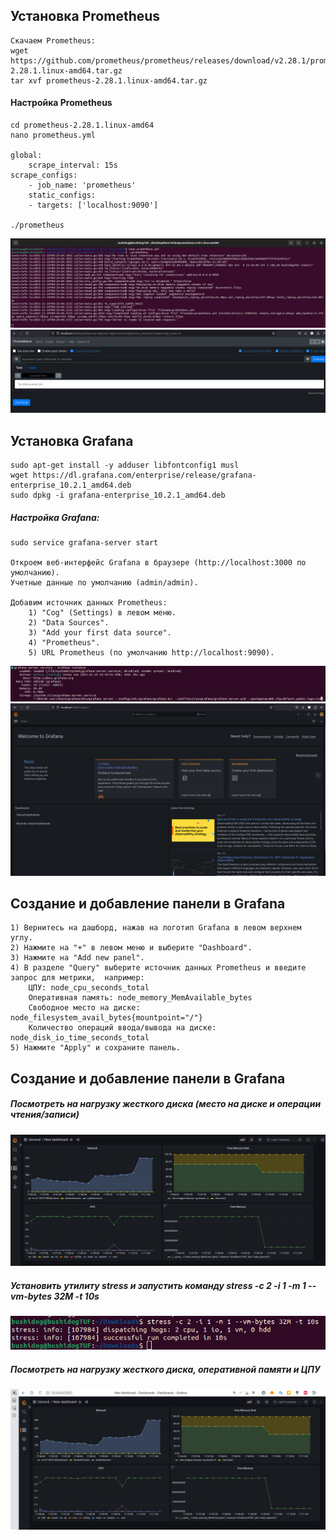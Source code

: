 ## Установка Prometheus

    Скачаем Prometheus:
    wget https://github.com/prometheus/prometheus/releases/download/v2.28.1/prometheus-2.28.1.linux-amd64.tar.gz
    tar xvf prometheus-2.28.1.linux-amd64.tar.gz

#### Настройка Prometheus

    cd prometheus-2.28.1.linux-amd64
    nano prometheus.yml

    global:
        scrape_interval: 15s
    scrape_configs:
        - job_name: 'prometheus'
        static_configs:
        - targets: ['localhost:9090']

    ./prometheus

![1](images/1.png)
![4](images/4.png)

## Установка Grafana

    sudo apt-get install -y adduser libfontconfig1 musl
    wget https://dl.grafana.com/enterprise/release/grafana-enterprise_10.2.1_amd64.deb
    sudo dpkg -i grafana-enterprise_10.2.1_amd64.deb

##### Настройка Grafana:

    sudo service grafana-server start

    Откроем веб-интерфейс Grafana в браузере (http://localhost:3000 по умолчанию).
    Учетные данные по умолчанию (admin/admin).

    Добавим источник данных Prometheus:
        1) "Cog" (Settings) в левом меню.
        2) "Data Sources".
        3) "Add your first data source".
        4) "Prometheus".
        5) URL Prometheus (по умолчанию http://localhost:9090).

![2](images/2.png)
![3](images/3.png)

## Создание и добавление панели в Grafana

    1) Вернитесь на дашборд, нажав на логотип Grafana в левом верхнем углу.
    2) Нажмите на "+" в левом меню и выберите "Dashboard".
    3) Нажмите на "Add new panel".
    4) В разделе "Query" выберите источник данных Prometheus и введите запрос для метрики,  например:
        ЦПУ: node_cpu_seconds_total
        Оперативная память: node_memory_MemAvailable_bytes
        Свободное место на диске: node_filesystem_avail_bytes{mountpoint="/"}
        Количество операций ввода/вывода на диске: node_disk_io_time_seconds_total
    5) Нажмите "Apply" и сохраните панель.

## Создание и добавление панели в Grafana

##### Посмотреть на нагрузку жесткого диска (место на диске и операции чтения/записи)

![6](images/6.png)

##### Установить утилиту stress и запустить команду stress -c 2 -i 1 -m 1 --vm-bytes 32M -t 10s

![6_5](images/6_5.png)

##### Посмотреть на нагрузку жесткого диска, оперативной памяти и ЦПУ

![7](images/7.png)